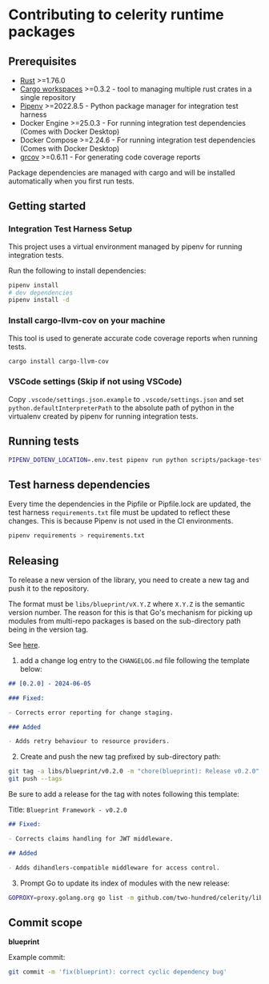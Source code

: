 # Contributing to celerity runtime packages

## Prerequisites

- [Rust](https://www.rust-lang.org/tools/install) >=1.76.0
- [Cargo workspaces](https://crates.io/crates/cargo-workspaces) >=0.3.2 - tool to managing multiple rust crates in a single repository
- [Pipenv](https://pypi.org/project/pipenv/) >=2022.8.5 - Python package manager for integration test harness
- Docker Engine >=25.0.3 - For running integration test dependencies (Comes with Docker Desktop)
- Docker Compose >=2.24.6 - For running integration test dependencies (Comes with Docker Desktop)
- [grcov](https://crates.io/crates/cargo-llvm-cov) >=0.6.11 - For generating code coverage reports

Package dependencies are managed with cargo and will be installed automatically when you first
run tests.

## Getting started

### Integration Test Harness Setup

This project uses a virtual environment managed by pipenv for running integration tests.

Run the following to install dependencies:

```bash
pipenv install
# dev dependencies
pipenv install -d
```

### Install cargo-llvm-cov on your machine

This tool is used to generate accurate code coverage reports when running tests.

```bash
cargo install cargo-llvm-cov
```

### VSCode settings (Skip if not using VSCode)

Copy `.vscode/settings.json.example` to `.vscode/settings.json` and set `python.defaultInterpreterPath` to the absolute path of python in the virtualenv created by pipenv for running integration tests.

## Running tests

```bash
PIPENV_DOTENV_LOCATION=.env.test pipenv run python scripts/package-test-tools.py --localdeps
```

## Test harness dependencies

Every time the dependencies in the Pipfile or Pipfile.lock are updated, the test harness `requirements.txt` file must be updated to reflect these changes.
This is because Pipenv is not used in the CI environments.

```bash
pipenv requirements > requirements.txt
```

## Releasing

To release a new version of the library, you need to create a new tag and push it to the repository.

The format must be `libs/blueprint/vX.Y.Z` where `X.Y.Z` is the semantic version number.
The reason for this is that Go's mechanism for picking up modules from multi-repo packages is based on the sub-directory path being in the version tag.

See [here](https://go.dev/wiki/Modules#publishing-a-release).

1. add a change log entry to the `CHANGELOG.md` file following the template below:

```markdown
## [0.2.0] - 2024-06-05

### Fixed:

- Corrects error reporting for change staging.

### Added

- Adds retry behaviour to resource providers.
```

2. Create and push the new tag prefixed by sub-directory path:

```bash
git tag -a libs/blueprint/v0.2.0 -m "chore(blueprint): Release v0.2.0"
git push --tags
```

Be sure to add a release for the tag with notes following this template:

Title: `Blueprint Framework - v0.2.0`

```markdown
## Fixed:

- Corrects claims handling for JWT middleware.

## Added

- Adds dihandlers-compatible middleware for access control.
```

3. Prompt Go to update its index of modules with the new release:

```bash
GOPROXY=proxy.golang.org go list -m github.com/two-hundred/celerity/libs/blueprint@v0.2.0
```

## Commit scope

**blueprint**

Example commit:

```bash
git commit -m 'fix(blueprint): correct cyclic dependency bug'
```
